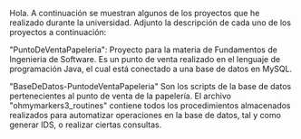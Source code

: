 Hola. A continuación se muestran algunos de los proyectos que he realizado durante la universidad. Adjunto la descripción de cada uno de los proyectos a continuación: 

"PuntoDeVentaPapeleria": 
Proyecto para la materia de Fundamentos de Ingenieria de Software. Es un punto de venta realizado en el lenguaje de programación Java, el cual está conectado a una base de datos en MySQL. 

"BaseDeDatos-PuntodeVentaPapeleria"
Son los scripts de la base de datos pertenecientes al punto de venta de la papelería. El archivo "ohmymarkers3_routines" contiene todos los procedimientos almacenados realizados para automatizar operaciones en la base de datos, tal 
y como generar IDS, o realizar ciertas consultas. 


